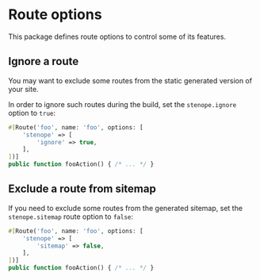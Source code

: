 # Route options

This package defines route options to control some of its features.

## Ignore a route

You may want to exclude some routes from the static generated version of your site.

In order to ignore such routes during the build, set the `stenope.ignore` option to `true`:

```php
#[Route('foo', name: 'foo', options: [
    'stenope' => [
        'ignore' => true,
    ],
])]
public function fooAction() { /* ... */ }
```

## Exclude a route from sitemap

If you need to exclude some routes from the generated sitemap,
set the `stenope.sitemap` route option to `false`:

```php
#[Route('foo', name: 'foo', options: [
    'stenope' => [
        'sitemap' => false,
    ],
])]
public function fooAction() { /* ... */ }
```
